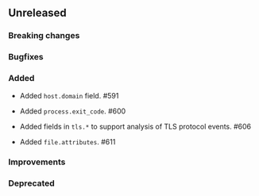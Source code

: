 <!-- When adding an entry to the Changelog:
- Please follow the Keep a Changelog: http://keepachangelog.com/ guidelines.
- Please insert your changelog line ordered by PR ID.
Thanks, you're awesome :-) -->

## Unreleased

### Breaking changes

### Bugfixes

### Added
* Added `host.domain` field. #591

* Added `process.exit_code`. #600

* Added fields in `tls.*` to support analysis of TLS protocol events. #606
* Added `file.attributes`. #611

### Improvements

### Deprecated


<!-- All empty sections:

## Unreleased

### Breaking changes

### Bugfixes

### Added

### Improvements

### Deprecated

-->
